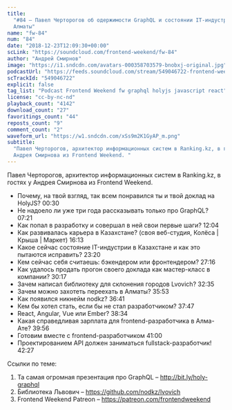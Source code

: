 ```yaml
---
title:
  "#84 – Павел Черторогов об одержимости GraphQL и состоянии IT-индустрии в
  Алматы"
name: "fw-84"
num: "84"
date: "2018-12-23T12:09:30+00:00"
scLink: "https://soundcloud.com/frontend-weekend/fw-84"
author: "Андрей Смирнов"
image: "https://i1.sndcdn.com/avatars-000358703579-bnobxj-original.jpg"
podcastUrl: "https://feeds.soundcloud.com/stream/549046722-frontend-weekend-fw-84.m4a"
scTrackId: "549046722"
explicit: false
tag_list: "Podcast Frontend Weekend fw graphql holyjs javascript react"
license: "cc-by-nc-nd"
playback_count: "4142"
download_count: "27"
favoritings_count: "44"
reposts_count: "9"
comment_count: "2"
waveform_url: "https://w1.sndcdn.com/xSs9m2K1GyAP_m.png"
subtitle:
  "Павел Черторогов, архитектор информационных систем в Ranking.kz, в гостях у
  Андрея Смирнова из Frontend Weekend. "
---
```


Павел Черторогов, архитектор информационных систем в Ranking.kz, в гостях у
Андрея Смирнова из Frontend Weekend.

- Почему, на твой взгляд, так всем понравился ты и твой доклад на HolyJS?
  <timecode sec="30">00:30</timecode>
- Не надоело ли уже три года рассказывать только про GraphQL?
  <timecode sec="441">07:21</timecode>
- Как попал в разработку и совершал в ней свои первые шаги?
  <timecode sec="724">12:04</timecode>
- Как развивалась карьера в Казахстане? (своя веб-студия, Колёса | Крыша |
  Маркет) <timecode sec="973">16:13</timecode>
- Какое сейчас состояние IT-индустрии в Казахстане и как это пытаются исправить?
  <timecode sec="1400">23:20</timecode>
- Кем сейчас себя считаешь: бэкендером или фронтендером?
  <timecode sec="1636">27:16</timecode>
- Как удалось продать прогон своего доклада как мастер-класс в компании?
  <timecode sec="1817">30:17</timecode>
- Зачем написал библиотеку для склонения городов Lvovich?
  <timecode sec="1955">32:35</timecode>
- Зачем можно захотеть переехать в Алматы? <timecode sec="2153">35:53</timecode>
- Как появился никнейм nodkz? <timecode sec="2201">36:41</timecode>
- Кем бы хотел стать, если бы не стал разработчиком?
  <timecode sec="2267">37:47</timecode>
- React, Angular, Vue или Ember? <timecode sec="2314">38:34</timecode>
- Какая справедливая зарплата для frontend-разработчика в Алма-Ате?
  <timecode sec="2396">39:56</timecode>
- Готовим вместе с frontend-разработчиком <timecode sec="2460">41:00</timecode>
- Проектированием API должен заниматься fullstack-разработчик!
  <timecode sec="2547">42:27</timecode>

Ссылки по теме:

1. Та самая огромная презентация про GraphQL – <http://bit.ly/holy-graphql>
2. Библиотека Львович – <https://github.com/nodkz/lvovich>
3. Frontend Weekend Patreon – <https://patreon.com/frontendweekend>
